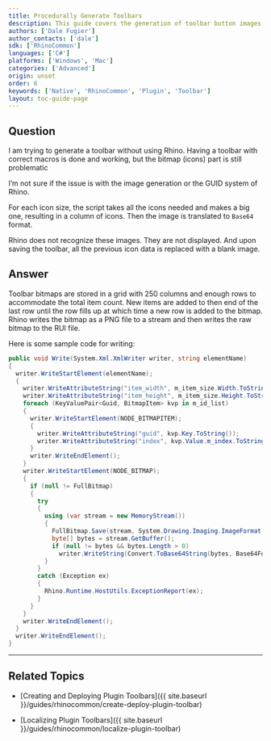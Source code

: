 ```yaml
---
title: Procedurally Generate Toolbars
description: This guide covers the generation of toolbar button images.
authors: ['Dale Fugier']
author_contacts: ['dale']
sdk: ['RhinoCommon']
languages: ['C#']
platforms: ['Windows', 'Mac']
categories: ['Advanced']
origin: unset
order: 6
keywords: ['Native', 'RhinoCommon', 'Plugin', 'Toolbar']
layout: toc-guide-page
---
```



## Question

I am trying to generate a toolbar without using Rhino. Having a toolbar with correct macros is done and working, but the bitmap (icons) part is still problematic

I’m not sure if the issue is with the image generation or the GUID system of Rhino.

For each icon size, the script takes all the icons needed and makes a big one, resulting in a column of icons. Then the image is translated to ```Base64``` format.

Rhino does not recognize these images. They are not displayed. And upon saving the toolbar, all the previous icon data is replaced with a blank image.


## Answer

Toolbar bitmaps are stored in a grid with 250 columns and enough rows to accommodate the total item count. New items are added to then end of the last row until the row fills up at which time a new row is added to the bitmap.  Rhino writes the bitmap as a PNG file to a stream and then writes the raw bitmap to the RUI file. 

Here is some sample code for writing:

```c#
public void Write(System.Xml.XmlWriter writer, string elementName)
{
  writer.WriteStartElement(elementName);
  {
    writer.WriteAttributeString("item_width", m_item_size.Width.ToString());
    writer.WriteAttributeString("item_height", m_item_size.Height.ToString());
    foreach (KeyValuePair<Guid, BitmapItem> kvp in m_id_list)
    {
      writer.WriteStartElement(NODE_BITMAPITEM);
      {
        writer.WriteAttributeString("guid", kvp.Key.ToString());
        writer.WriteAttributeString("index", kvp.Value.m_index.ToString());
      }
      writer.WriteEndElement();
    }
    writer.WriteStartElement(NODE_BITMAP);
    {
      if (null != FullBitmap)
      {
        try
        {
          using (var stream = new MemoryStream())
          {
            FullBitmap.Save(stream, System.Drawing.Imaging.ImageFormat.Png);
            byte[] bytes = stream.GetBuffer();
            if (null != bytes && bytes.Length > 0)
              writer.WriteString(Convert.ToBase64String(bytes, Base64FormattingOptions.InsertLineBreaks));
          }
        }
        catch (Exception ex)
        {
          Rhino.Runtime.HostUtils.ExceptionReport(ex);
        }
      }
    }
    writer.WriteEndElement();
  }
  writer.WriteEndElement();
}
```

---

## Related Topics

- [Creating and Deploying Plugin Toolbars]({{ site.baseurl }}/guides/rhinocommon/create-deploy-plugin-toolbar)

- [Localizing Plugin Toolbars]({{ site.baseurl }}/guides/rhinocommon/localize-plugin-toolbar)

  ​
